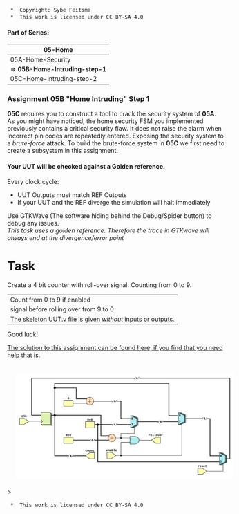 ```
 *  Copyright: Sybe Feitsma
 *  This work is licensed under CC BY-SA 4.0 
```
#### Part of Series:
  | 05-Home |
  | --------------------- |
  | 05A-Home-Security |
  | => **05B-Home-Intruding-step-1** |
  | 05C-Home-Intruding-step-2 |

### Assignment 05B "Home Intruding" Step 1

  **05C** requires you to construct a tool to crack the security system of **05A**. As you might have noticed, the home security FSM you implemented previously contains a critical security flaw. It does not raise the alarm when incorrect pin codes are repeatedly entered. Exposing the security system to a *brute-force* attack. To build the brute-force system in **05C** we first need to create a subsystem in this assignment.

  
#### Your UUT will be checked against a Golden reference. 
  Every clock cycle:

  - UUT Outputs must match REF Outputs
  - If your UUT and the REF diverge the simulation will halt immediately

  Use GTKWave (The software hiding behind the Debug/Spider button) to debug any issues.\
  *This task uses a golden reference. Therefore the trace in GTKwave will always end at the divergence/error point*

  # Task
  Create a 4 bit counter with roll-over signal. Counting from 0 to 9.
  
  | |
  | -- |
  | Count from 0 to 9 if enabled | |
  | signal before rolling over from 9 to 0 | |
  | The skeleton UUT.v file is given _without_ inputs or outputs. | |

  Good luck!

  [The solution to this assignment can be found here, if you find that you need help that is.](https://github.com/OffCourseOrg/verilog/blob/master/assignments/05B-home-intruding-step-1/UUT_ref.v)

<img src="diagram.svg" style="background-color:white;margin:20px;max-width:100%;">>

```
 *  This work is licensed under CC BY-SA 4.0 
```
